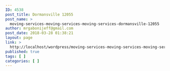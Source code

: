 ```yaml
---
ID: 4538
post_title: Dormansville 12055
post_name: >
  moving-services-moving-services-moving-services-dormansville-12055
author: mrgabonijeff@gmail.com
post_date: 2018-03-28 01:38:21
layout: page
link: >
  http://localhost/wordpress/moving-services-moving-services-moving-services-dormansville-12055/
published: true
tags: [ ]
categories: [ ]
---
```

